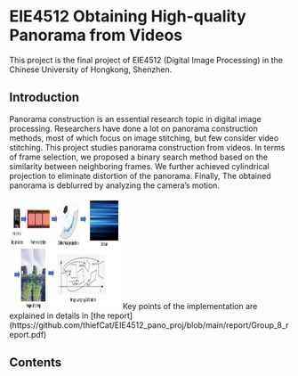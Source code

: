 # EIE4512 Obtaining High-quality Panorama from Videos
This project is the final project of EIE4512 (Digital Image Processing) in the Chinese University of Hongkong, Shenzhen.

## Introduction
Panorama construction is an essential research topic in digital image processing. Researchers have done a lot on panorama construction methods, most of which focus on image stitching, but few consider video stitching. This project studies panorama construction from videos. In terms of frame selection, we proposed a binary search method based on the similarity between neighboring frames. We further achieved cylindrical projection to eliminate distortion of the panorama. Finally, The obtained panorama is deblurred by analyzing the camera’s motion.

<img src="report/images/pipeline.png" width="200" height="200">
Key points of the implementation are explained in details in [the report](https://github.com/thiefCat/EIE4512_pano_proj/blob/main/report/Group_8_report.pdf)

## Contents
